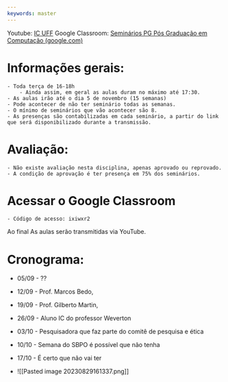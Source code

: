 ```yaml
---
keywords: master
---
```


Youtube: [IC UFF](https://www.youtube.com/live/s-dcXhCW6Oc?si=RBD1AtysYjBNWAlM)
Google Classroom: [Seminários PG Pós Graduação em Computação (google.com)](https://classroom.google.com/c/NjE5NDIxNzMyMDE4)

# Informações gerais:

	- Toda terça de 16-18h
		- Ainda assim, em geral as aulas duram no máximo até 17:30.
	- As aulas irão até o dia 5 de novembro (15 semanas)
	- Pode acontecer de não ter seminário todas as semanas.
	- O mínimo de seminários que vão acontecer são 8.
	- As presenças são contabilizadas em cada seminário, a partir do link que será disponibilizado durante a transmissão.

# Avaliação:
	- Não existe avaliação nesta disciplina, apenas aprovado ou reprovado.
	- A condição de aprovação é ter presença em 75% dos seminários.

# Acessar o Google Classroom
	- Código de acesso: ixiwxr2
Ao final 
As aulas serão transmitidas via YouTube.
# Cronograma:
- 05/09 - ??
- 12/09 - Prof. Marcos Bedo, 
- 19/09 - Prof. Gilberto Martin, 
- 26/09 - Aluno IC do professor Weverton
- 03/10 - Pesquisadora que faz parte do comitê de pesquisa e ética
- 10/10 - Semana do SBPO é possível que não tenha
- 17/10 - É certo que não vai ter

- ![[Pasted image 20230829161337.png]]
